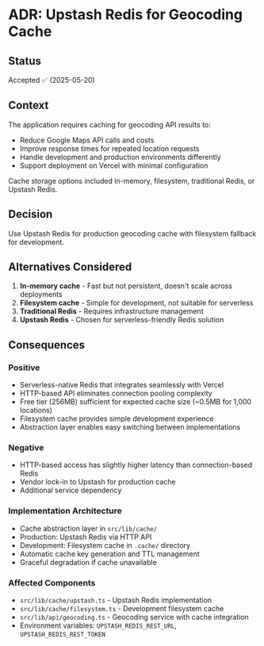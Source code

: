 # ADR: Upstash Redis for Geocoding Cache

## Status

Accepted ✅ (2025-05-20)

## Context

The application requires caching for geocoding API results to:

- Reduce Google Maps API calls and costs
- Improve response times for repeated location requests
- Handle development and production environments differently
- Support deployment on Vercel with minimal configuration

Cache storage options included in-memory, filesystem, traditional Redis, or Upstash Redis.

## Decision

Use Upstash Redis for production geocoding cache with filesystem fallback for development.

## Alternatives Considered

1. **In-memory cache** - Fast but not persistent, doesn't scale across deployments
2. **Filesystem cache** - Simple for development, not suitable for serverless
3. **Traditional Redis** - Requires infrastructure management
4. **Upstash Redis** - Chosen for serverless-friendly Redis solution

## Consequences

### Positive
- Serverless-native Redis that integrates seamlessly with Vercel
- HTTP-based API eliminates connection pooling complexity
- Free tier (256MB) sufficient for expected cache size (~0.5MB for 1,000 locations)
- Filesystem cache provides simple development experience
- Abstraction layer enables easy switching between implementations

### Negative
- HTTP-based access has slightly higher latency than connection-based Redis
- Vendor lock-in to Upstash for production cache
- Additional service dependency

### Implementation Architecture
- Cache abstraction layer in `src/lib/cache/`
- Production: Upstash Redis via HTTP API
- Development: Filesystem cache in `.cache/` directory
- Automatic cache key generation and TTL management
- Graceful degradation if cache unavailable

### Affected Components
- `src/lib/cache/upstash.ts` - Upstash Redis implementation
- `src/lib/cache/filesystem.ts` - Development filesystem cache
- `src/lib/api/geocoding.ts` - Geocoding service with cache integration
- Environment variables: `UPSTASH_REDIS_REST_URL`, `UPSTASH_REDIS_REST_TOKEN`